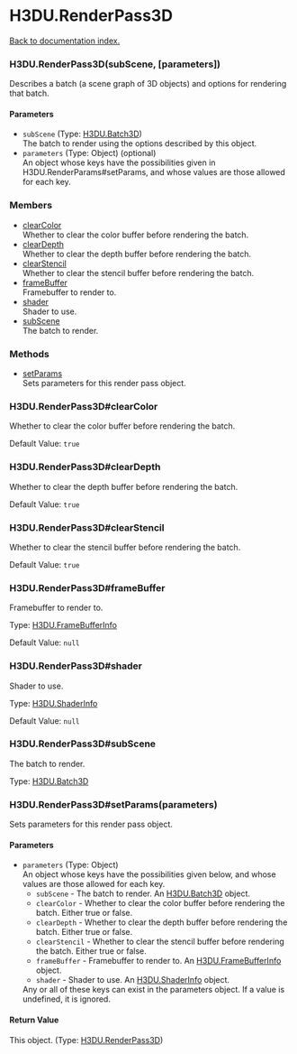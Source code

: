 # H3DU.RenderPass3D

[Back to documentation index.](index.md)

 <a name='H3DU.RenderPass3D'></a>
### H3DU.RenderPass3D(subScene, [parameters])

Describes a batch (a scene graph of 3D objects) and options for
rendering that batch.

#### Parameters

* `subScene` (Type: <a href="H3DU.Batch3D.md">H3DU.Batch3D</a>)<br>
    The batch to render using the options described by this object.
* `parameters` (Type: Object) (optional)<br>
    An object whose keys have the possibilities given in H3DU.RenderParams#setParams, and whose values are those allowed for each key.

### Members

* [clearColor](#H3DU.RenderPass3D_clearColor)<br>Whether to clear the color buffer before rendering the batch.
* [clearDepth](#H3DU.RenderPass3D_clearDepth)<br>Whether to clear the depth buffer before rendering the batch.
* [clearStencil](#H3DU.RenderPass3D_clearStencil)<br>Whether to clear the stencil buffer before rendering the batch.
* [frameBuffer](#H3DU.RenderPass3D_frameBuffer)<br>Framebuffer to render to.
* [shader](#H3DU.RenderPass3D_shader)<br>Shader to use.
* [subScene](#H3DU.RenderPass3D_subScene)<br>The batch to render.

### Methods

* [setParams](#H3DU.RenderPass3D_H3DU.RenderPass3D_setParams)<br>Sets parameters for this render pass object.

<a id='H3DU.RenderPass3D_clearColor'></a>
### H3DU.RenderPass3D#clearColor

Whether to clear the color buffer before rendering the batch.

Default Value: `true`

<a id='H3DU.RenderPass3D_clearDepth'></a>
### H3DU.RenderPass3D#clearDepth

Whether to clear the depth buffer before rendering the batch.

Default Value: `true`

<a id='H3DU.RenderPass3D_clearStencil'></a>
### H3DU.RenderPass3D#clearStencil

Whether to clear the stencil buffer before rendering the batch.

Default Value: `true`

<a id='H3DU.RenderPass3D_frameBuffer'></a>
### H3DU.RenderPass3D#frameBuffer

Framebuffer to render to.

Type: <a href="H3DU.FrameBufferInfo.md">H3DU.FrameBufferInfo</a>

Default Value: `null`

<a id='H3DU.RenderPass3D_shader'></a>
### H3DU.RenderPass3D#shader

Shader to use.

Type: <a href="H3DU.ShaderInfo.md">H3DU.ShaderInfo</a>

Default Value: `null`

<a id='H3DU.RenderPass3D_subScene'></a>
### H3DU.RenderPass3D#subScene

The batch to render.

Type: <a href="H3DU.Batch3D.md">H3DU.Batch3D</a>

 <a name='H3DU.RenderPass3D_H3DU.RenderPass3D_setParams'></a>
### H3DU.RenderPass3D#setParams(parameters)

Sets parameters for this render pass object.

#### Parameters

* `parameters` (Type: Object)<br>
    An object whose keys have the possibilities given below, and whose values are those allowed for each key.<ul> <li><code>subScene</code> - The batch to render. An <a href="H3DU.Batch3D.md">H3DU.Batch3D</a> object. <li><code>clearColor</code> - Whether to clear the color buffer before rendering the batch. Either true or false. <li><code>clearDepth</code> - Whether to clear the depth buffer before rendering the batch. Either true or false. <li><code>clearStencil</code> - Whether to clear the stencil buffer before rendering the batch. Either true or false. <li><code>frameBuffer</code> - Framebuffer to render to. An <a href="H3DU.FrameBufferInfo.md">H3DU.FrameBufferInfo</a> object. <li><code>shader</code> - Shader to use. An <a href="H3DU.ShaderInfo.md">H3DU.ShaderInfo</a> object. </ul> Any or all of these keys can exist in the parameters object. If a value is undefined, it is ignored.

#### Return Value

This object. (Type: <a href="H3DU.RenderPass3D.md">H3DU.RenderPass3D</a>)
